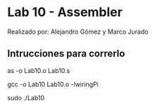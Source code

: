 # Lab 10 - Assembler
Realizado por: Alejandro Gómez y Marco Jurado

## Intrucciones para correrlo

as -o Lab10.o Lab10.s

gcc -o Lab10 Lab10.o -lwiringPi

sudo ./Lab10
